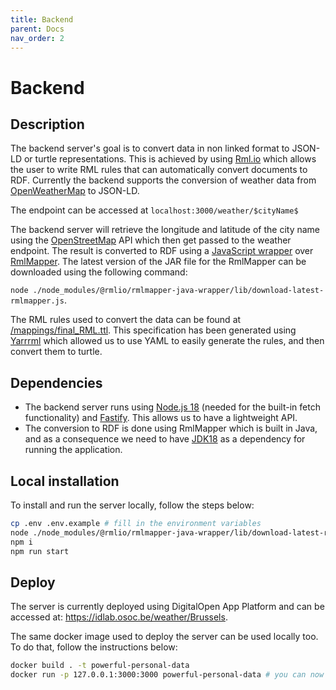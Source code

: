 ```yaml
---
title: Backend
parent: Docs
nav_order: 2
---
```


# Backend

## Description

The backend server's goal is to convert data in non linked format to JSON-LD or turtle representations. This is achieved by using [Rml.io](https://rml.io/) which allows the user to write RML rules that can automatically convert documents to RDF. Currently the backend supports the conversion of weather data from [OpenWeatherMap](https://openweathermap.org/api) to JSON-LD.

The endpoint can be accessed at ``` localhost:3000/weather/$cityName$ ```

The backend server will retrieve the longitude and latitude of the city name using the [OpenStreetMap](https://www.openstreetmap.org/) API which then get passed to the weather endpoint. The result is converted to RDF using a [JavaScript wrapper](https://github.com/RMLio/rmlmapper-java-wrapper-js) over [RmlMapper](https://github.com/RMLio/rmlmapper-java). The latest version of the JAR file for the RmlMapper can be downloaded using the following command: 

```node ./node_modules/@rmlio/rmlmapper-java-wrapper/lib/download-latest-rmlmapper.js```.

The RML rules used to convert the data can be found at [/mappings/final_RML.ttl](https://github.com/osoc22/project-idlab/blob/master/app/backend/mappings/final_RML.ttl). This specification has been generated using [Yarrrml](https://rml.io/yarrrml/) which allowed us to use YAML to easily generate the rules, and then convert them to turtle.

## Dependencies

- The backend server runs using [Node.js 18](https://nodejs.org/ru/blog/announcements/v18-release-announce/) (needed for the built-in fetch functionality) and [Fastify](https://www.fastify.io/). This allows us to have a lightweight API.
- The conversion to RDF is done using RmlMapper which is built in Java, and as a consequence we need to have [JDK18](https://www.oracle.com/java/technologies/javase/jdk18-archive-downloads.html) as a dependency for running the application.

## Local installation

To install and run the server locally, follow the steps below:

```bash
cp .env .env.example # fill in the environment variables
node ./node_modules/@rmlio/rmlmapper-java-wrapper/lib/download-latest-rmlmapper.js # Download the latest version of the JAR file
npm i
npm run start
```

## Deploy

The server is currently deployed using DigitalOpen App Platform and can be accessed at: https://idlab.osoc.be/weather/Brussels.

The same docker image used to deploy the server can be used locally too. To do that, follow the instructions below:

```bash
docker build . -t powerful-personal-data
docker run -p 127.0.0.1:3000:3000 powerful-personal-data # you can now access the service by going to http://127.0.0.1:3000
```
